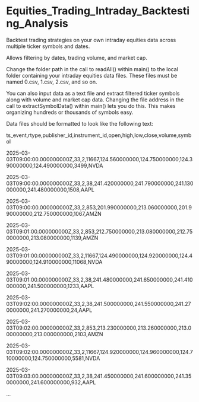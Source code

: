 # Equities_Trading_Intraday_Backtesting_Analysis
Backtest trading strategies on your own intraday equities data across multiple ticker symbols and dates.

Allows filtering by dates, trading volume, and market cap.

Change the folder path in the call to readAll() within main() to the local folder containing your intraday equities data files. These files must be named 0.csv, 1.csv, 2.csv, and so on.

You can also input data as a text file and extract filtered ticker symbols along with volume and market cap data. Changing the file address in the call to extractSymbolData() within main() lets you do this. This makes organizing hundreds or thousands of symbols easy.


Data files should be formatted to look like the following text:

ts_event,rtype,publisher_id,instrument_id,open,high,low,close,volume,symbol

2025-03-03T09:00:00.000000000Z,33,2,11667,124.560000000,124.750000000,124.390000000,124.490000000,3499,NVDA

2025-03-03T09:00:00.000000000Z,33,2,38,241.420000000,241.790000000,241.130000000,241.480000000,1508,AAPL

2025-03-03T09:00:00.000000000Z,33,2,853,201.990000000,213.060000000,201.990000000,212.750000000,1067,AMZN

2025-03-03T09:01:00.000000000Z,33,2,853,212.750000000,213.080000000,212.750000000,213.080000000,1139,AMZN

2025-03-03T09:01:00.000000000Z,33,2,11667,124.490000000,124.920000000,124.490000000,124.910000000,11068,NVDA

2025-03-03T09:01:00.000000000Z,33,2,38,241.480000000,241.650000000,241.410000000,241.500000000,1233,AAPL

2025-03-03T09:02:00.000000000Z,33,2,38,241.500000000,241.550000000,241.270000000,241.270000000,24,AAPL

2025-03-03T09:02:00.000000000Z,33,2,853,213.230000000,213.260000000,213.000000000,213.000000000,2103,AMZN

2025-03-03T09:02:00.000000000Z,33,2,11667,124.920000000,124.960000000,124.710000000,124.750000000,5581,NVDA

2025-03-03T09:03:00.000000000Z,33,2,38,241.450000000,241.600000000,241.350000000,241.600000000,932,AAPL

...
